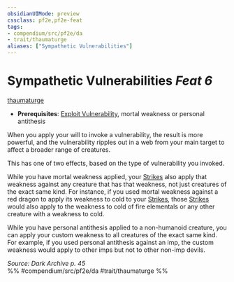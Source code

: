 ```yaml
---
obsidianUIMode: preview
cssclass: pf2e,pf2e-feat
tags:
- compendium/src/pf2e/da
- trait/thaumaturge
aliases: ["Sympathetic Vulnerabilities"]
---
```

# Sympathetic Vulnerabilities  *Feat 6*  
[thaumaturge](../../Rules/traits/thaumaturge-da.md)  

- **Prerequisites**: [Exploit Vulnerability](../../Rules/actions/exploit-vulnerability-da.md), mortal weakness or personal antithesis

When you apply your will to invoke a vulnerability, the result is more powerful, and the vulnerability ripples out in a web from your main target to affect a broader range of creatures.

This has one of two effects, based on the type of vulnerability you invoked.

While you have mortal weakness applied, your [Strikes](../../Rules/actions/strike.md) also apply that weakness against any creature that has that weakness, not just creatures of the exact same kind. For instance, if you used mortal weakness against a red dragon to apply its weakness to cold to your [Strikes](../../Rules/actions/strike.md), those [Strikes](../../Rules/actions/strike.md) would also apply to the weakness to cold of fire elementals or any other creature with a weakness to cold.

While you have personal antithesis applied to a non-humanoid creature, you can apply your custom weakness to all creatures of the exact same kind. For example, if you used personal antithesis against an imp, the custom weakness would apply to other imps but not to other non-imp devils.

*Source: Dark Archive p. 45*  
%% #compendium/src/pf2e/da #trait/thaumaturge %%